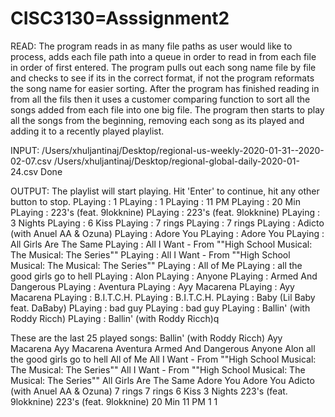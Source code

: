 # CISC3130=Asssignment2
READ:
The program reads in as many file paths as user would like to process, adds each file path into a queue in order to read in from each file in order of first entered. The program pulls out each song name file by file and checks to see if its in the correct format, if not the program reformats the song name for easier sorting. After the program has finished reading in from all the fils then it uses a customer comparing function to sort all the songs added from each file into one big file. The program then starts to play all the songs from the beginning, removing each song as its played and adding it to a recently played playlist. 

INPUT:
/Users/xhuljantinaj/Desktop/regional-us-weekly-2020-01-31--2020-02-07.csv
/Users/xhuljantinaj/Desktop/regional-global-daily-2020-01-24.csv
Done

OUTPUT:
The playlist will start playing. Hit 'Enter' to continue, hit any other button to stop.
PLaying : 1
PLaying : 1
PLaying : 11 PM
PLaying : 20 Min
PLaying : 223's (feat. 9lokknine)
PLaying : 223's (feat. 9lokknine)
PLaying : 3 Nights
PLaying : 6 Kiss
PLaying : 7 rings
PLaying : 7 rings
PLaying : Adicto (with Anuel AA & Ozuna)
PLaying : Adore You
PLaying : Adore You
PLaying : All Girls Are The Same
PLaying : All I Want - From ""High School Musical: The Musical: The Series""
PLaying : All I Want - From ""High School Musical: The Musical: The Series""
PLaying : All of Me
PLaying : all the good girls go to hell
PLaying : Alon
PLaying : Anyone
PLaying : Armed And Dangerous
PLaying : Aventura
PLaying : Ayy Macarena
PLaying : Ayy Macarena
PLaying : B.I.T.C.H.
PLaying : B.I.T.C.H.
PLaying : Baby (Lil Baby feat. DaBaby)
PLaying : bad guy
PLaying : bad guy
PLaying : Ballin' (with Roddy Ricch)
PLaying : Ballin' (with Roddy Ricch)q

These are the last 25 played songs:
Ballin' (with Roddy Ricch)
Ayy Macarena
Ayy Macarena
Aventura
Armed And Dangerous
Anyone
Alon
all the good girls go to hell
All of Me
All I Want - From ""High School Musical: The Musical: The Series""
All I Want - From ""High School Musical: The Musical: The Series""
All Girls Are The Same
Adore You
Adore You
Adicto (with Anuel AA & Ozuna)
7 rings
7 rings
6 Kiss
3 Nights
223's (feat. 9lokknine)
223's (feat. 9lokknine)
20 Min
11 PM
1
1

 
